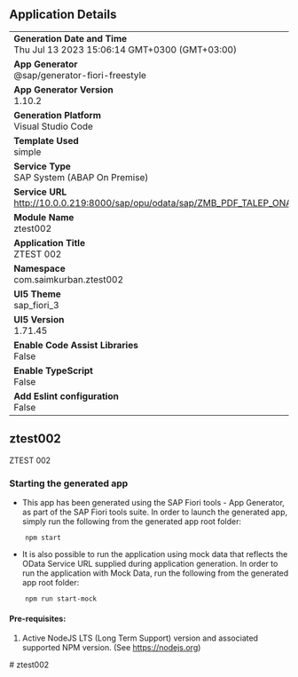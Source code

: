 ## Application Details
|               |
| ------------- |
|**Generation Date and Time**<br>Thu Jul 13 2023 15:06:14 GMT+0300 (GMT+03:00)|
|**App Generator**<br>@sap/generator-fiori-freestyle|
|**App Generator Version**<br>1.10.2|
|**Generation Platform**<br>Visual Studio Code|
|**Template Used**<br>simple|
|**Service Type**<br>SAP System (ABAP On Premise)|
|**Service URL**<br>http://10.0.0.219:8000/sap/opu/odata/sap/ZMB_PDF_TALEP_ONAY_SRV
|**Module Name**<br>ztest002|
|**Application Title**<br>ZTEST 002|
|**Namespace**<br>com.saimkurban.ztest002|
|**UI5 Theme**<br>sap_fiori_3|
|**UI5 Version**<br>1.71.45|
|**Enable Code Assist Libraries**<br>False|
|**Enable TypeScript**<br>False|
|**Add Eslint configuration**<br>False|

## ztest002

ZTEST 002

### Starting the generated app

-   This app has been generated using the SAP Fiori tools - App Generator, as part of the SAP Fiori tools suite.  In order to launch the generated app, simply run the following from the generated app root folder:

```
    npm start
```

- It is also possible to run the application using mock data that reflects the OData Service URL supplied during application generation.  In order to run the application with Mock Data, run the following from the generated app root folder:

```
    npm run start-mock
```

#### Pre-requisites:

1. Active NodeJS LTS (Long Term Support) version and associated supported NPM version.  (See https://nodejs.org)


#   z t e s t 0 0 2  
 